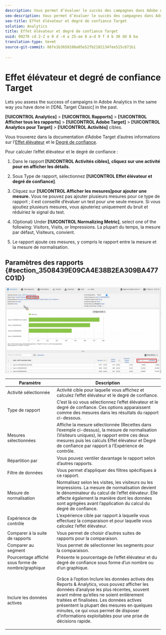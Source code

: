 ```yaml
---
description: Vous permet d’évaluer le succès des campagnes dans Adobe Analytics comme vous le faisiez auparavant dans Target Classic.
seo-description: Vous permet d’évaluer le succès des campagnes dans Adobe Analytics comme vous le faisiez auparavant dans Target Classic.
seo-title: Effet élévateur et degré de confiance Target
solution: Analytics
title: Effet élévateur et degré de confiance Target
uuid: 00276 cd 2-2 e 0 d -4 a 25-ae 8 a-d 9 f 4 b 30 dd 8 ba
translation-type: tm+mt
source-git-commit: 86fe1b3650100a05e52fb2102134fee515c871b1

---
```



# Effet élévateur et degré de confiance Target

Lets you assess the success of campaigns in Adobe Analytics in the same way you have done in [!DNL Target Classic]  in the past.

**[!UICONTROL Analytics]** &gt; **[!UICONTROL Rapports]** &gt; **[!UICONTROL Afficher tous les rapports]** &gt; **[!UICONTROL Adobe Target]** &gt; **[!UICONTROL Analytics pour Target]** &gt; **[!UICONTROL Activités]** cibles.

Vous trouverez dans la documentation d’Adobe Target d’autres informations sur l’[Effet élévateur](https://marketing.adobe.com/resources/help/en_US/target/target/?f=c_estimating_lift_in_revenue) et le [Degré de confiance](https://marketing.adobe.com/resources/help/en_US/rec/?f=c_Confidence_Level_and_Confidence_Interval).

Pour calculer l’effet élévateur et le degré de confiance :

1. Dans le rapport **[!UICONTROL Activités cibles], cliquez sur une activité pour en afficher les détails.**
1. Sous Type de rapport, sélectionnez **[!UICONTROL Effet élévateur et degré de confiance]**.
1. Cliquez sur **[!UICONTROL Afficher les mesures]pour ajouter une mesure.** Vous ne pouvez pas ajouter plusieurs mesures pour ce type de rapport ; il est conseillé d’évaluer un test pour une seule mesure. Si vous ajoutiez plusieurs mesures, vous ajouteriez uniquement du bruit et réduiriez le signal du test.
1. (Optional) Under **[!UICONTROL Normalizing Metric]**, select one of the following: Visitors, Visits, or Impressions. La plupart du temps, la mesure par défaut, Visiteurs, convient.

1. Le rapport ajoute ces mesures, y compris le rapport entre la mesure et la mesure de normalisation.

## Paramètres des rapports {#section_3508439E09CA4E38B2EA309BA477C01D}

![](assets/lift_confidence_ui.png)

<table id="table_0FBB257C96454CDA82D487DC68459C13"> 
 <thead> 
  <tr> 
   <th colname="col1" class="entry"> Paramètre </th> 
   <th colname="col2" class="entry"> Description </th> 
  </tr> 
 </thead>
 <tbody> 
  <tr> 
   <td colname="col1"> Activité sélectionnée </td> 
   <td colname="col2"> Activité cible pour laquelle vous affichez et calculez l’effet élévateur et le degré de confiance. </td> 
  </tr> 
  <tr> 
   <td colname="col1"> Type de rapport </td> 
   <td colname="col2"> C’est là où vous sélectionnez l’effet élévateur et le degré de confiance. Ces options apparaissent comme des mesures dans les résultats du rapport ci-dessous. </td> 
  </tr> 
  <tr> 
   <td colname="col1"> Mesures sélectionnées </td> 
   <td colname="col2"> Affiche la mesure sélectionnée (Recettes dans l’exemple ci-dessus), la mesure de normalisation (Visiteurs uniques), le rapport entre ces deux mesures puis les calculs Effet élévateur et Degré de confiance par rapport à l’Expérience de contrôle. </td> 
  </tr> 
  <tr> 
   <td colname="col1"> Répartition par </td> 
   <td colname="col2"> Vous pouvez ventiler davantage le rapport selon d’autres rapports. </td> 
  </tr> 
  <tr> 
   <td colname="col1"> Filtre de données </td> 
   <td colname="col2"> Vous permet d’appliquer des filtres spécifiques à ce rapport. </td> 
  </tr> 
  <tr> 
   <td colname="col1"> Mesure de normalisation </td> 
   <td colname="col2"> Normalisez selon les visites, les visiteurs ou les impressions. La mesure de normalisation devient le dénominateur du calcul de l’effet élévateur. Elle affecte également la manière dont les données sont agrégées avant l’application du calcul du degré de confiance. </td> 
  </tr> 
  <tr> 
   <td colname="col1"> Expérience de contrôle </td> 
   <td colname="col2"> L’expérience cible par rapport à laquelle vous effectuez la comparaison et pour laquelle vous calculez l’effet élévateur. </td> 
  </tr> 
  <tr> 
   <td colname="col1"> Comparer à la suite de rapports </td> 
   <td colname="col2"> Vous permet de choisir d’autres suites de rapports pour la comparaison. </td> 
  </tr> 
  <tr> 
   <td colname="col1"> Comparer au segment </td> 
   <td colname="col2"> Vous permet de sélectionner les segments pour la comparaison. </td> 
  </tr> 
  <tr> 
   <td colname="col1"> Pourcentage affiché sous forme de nombre/graphique </td> 
   <td colname="col2"> Présente le pourcentage de l’effet élévateur et du degré de confiance sous forme d’un nombre ou d’un graphique. </td> 
  </tr> 
  <tr> 
   <td colname="col1"> Inclure les données actives </td> 
   <td colname="col2"> <p>Grâce à l’option Inclure les données actives des Reports &amp; Analytics, vous pouvez afficher les données d’analyse les plus récentes, souvent avant même qu’elles ne soient entièrement traitées et finalisées. Les données actives présentent la plupart des mesures en quelques minutes, ce qui vous permet de disposer d’informations exploitables pour une prise de décisions rapide. </p> </td> 
  </tr> 
 </tbody> 
</table>

